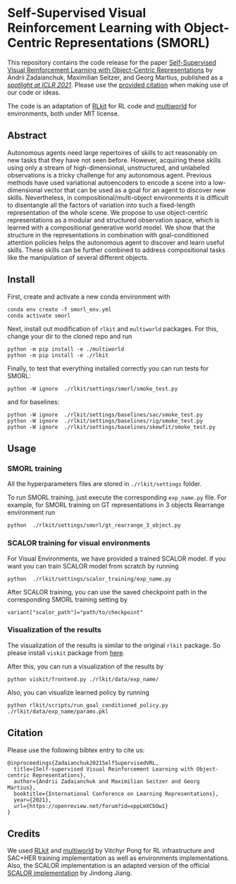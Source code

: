 # Self-Supervised Visual Reinforcement Learning with Object-Centric Representations (SMORL)

This repository contains the code release for the paper [Self-Supervised Visual Reinforcement Learning with Object-Centric Representations](https://arxiv.org/abs/2011.14381) by Andrii Zadaianchuk, Maximilian Seitzer, and Georg Martius, published as a [*spotlight at ICLR 2021*](https://iclr.cc/virtual/2021/spotlight/3422). Please use the [provided citation](#citation) when making use of our code or ideas.

The code is an adaptation of [RLkit](https://github.com/vitchyr/rlkit) for RL code and [multiworld](https://github.com/vitchyr/multiworld) for environments, both under MIT license.

## Abstract

Autonomous agents need large repertoires of skills to act reasonably on new tasks that they have not seen before. However, acquiring these skills using only a stream of high-dimensional, unstructured, and unlabeled observations is a tricky challenge for any autonomous agent. Previous methods have used variational autoencoders to encode a scene into a low-dimensional vector that can be used as a goal for an agent to discover new skills. Nevertheless, in compositional/multi-object environments it is difficult to disentangle all the factors of variation into such a fixed-length representation of the whole scene. We propose to use object-centric representations as a modular and structured observation space, which is learned with a compositional generative world model. We show that the structure in the representations in combination with goal-conditioned attention policies helps the autonomous agent to discover and learn useful skills. These skills can be further combined to address compositional tasks like the manipulation of several different objects. 

## Install

First, create and activate a new conda environment with 

```
conda env create -f smorl_env.yml
conda activate smorl
```

Next, install out modification of `rlkit` and `multiworld` packages. For this, change your dir to the cloned repo and run 

```
python -m pip install -e ./multiworld
python -m pip install -e ./rlkit
```

Finally, to test that everything installed correctly you can run tests for SMORL:

```
python -W ignore  ./rlkit/settings/smorl/smoke_test.py
```

and for baselines: 

```
python -W ignore  ./rlkit/settings/baselines/sac/smoke_test.py
python -W ignore  ./rlkit/settings/baselines/rig/smoke_test.py
python -W ignore  ./rlkit/settings/baselines/skewfit/smoke_test.py
```
## Usage 

### SMORL training
All the hyperparameters files are stored in `./rlkit/settings` folder. 

To run SMORL training, just execute the corresponding `exp_name.py` file. For example, for SMORL training on GT representations in 3 objects Rearrange environment run 


```
python  ./rlkit/settings/smorl/gt_rearrange_3_object.py
``` 


### SCALOR training for visual environments

For Visual Environments, we have provided a trained SCALOR model. If you want you can train SCALOR model from scratch by running

```
python  ./rlkit/settings/scalor_training/exp_name.py
```
After SCALOR training, you can use the saved checkpoint path in the corresponding SMORL training setting by  
```
variant["scalor_path"]="path/to/checkpoint"
```

### Visualization of the results 
The visualization of the results is similar to the original `rlkit` package. 
So please install `viskit` package from [here](https://github.com/vitchyr/viskit). 

After this, you can run a visualization of the results by 

```
python viskit/frontend.py ./rlkit/data/exp_name/
```

Also, you can visualize learned policy by running 

```
python rlkit/scripts/run_goal_conditioned_policy.py ./rlkit/data/exp_name/params.pkl
```

## Citation

Please use the following bibtex entry to cite us:

```
@inproceedings{Zadaianchuk2021SelfSupervisedVRL,
  title={Self-supervised Visual Reinforcement Learning with Object-centric Representations},
  author={Andrii Zadaianchuk and Maximilian Seitzer and Georg Martius},
  booktitle={International Conference on Learning Representations},
  year={2021},
  url={https://openreview.net/forum?id=xppLmXCbOw1}
}
```

## Credits

We used [RLkit](https://github.com/vitchyr/rlkit) and [multiworld](https://github.com/vitchyr/multiworld) by Vitchyr Pong for RL infrastructure and SAC+HER training implementation as well as environments implementations. Also, the SCALOR implementation is an adapted version of the official [SCALOR implementation](https://github.com/JindongJiang/SCALOR) by Jindong Jiang.
